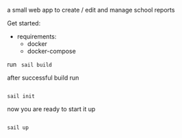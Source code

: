 a small web app to create / edit and manage school reports

Get started:

- requirements:
  - docker
  - docker-compose

run 
<code>
sail build
</code>

after successful build run

<code>
sail init
</code>

now you are ready to start it up

<code>
sail up
</code>
